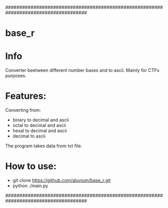 #####################################################################################
# base_r
# Info
  Converter beetween different number bases and to ascii. Mainly for CTFs purposes.
# Features: 
  Converting from: 
   - binary to decimal and ascii
   - octal  to decimal and ascii
   - hexal  to decimal and ascii
   - decimal to ascii

  The program takes data from txt file.  
# How to use:
   - git clone https://github.com/aluvium/base_r.git
   - python ./main.py
 
#####################################################################################
